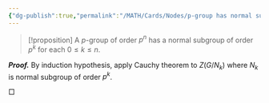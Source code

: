 ```yaml
---
{"dg-publish":true,"permalink":"/MATH/Cards/Nodes/p-group has normal subgroup of any prime power order/","dgPassFrontmatter":true}
---
```



> [!proposition]
> A $p$-group of order $p^n$ has a normal subgroup of order $p^k$ for each $0 \leq k \leq n$.

**_Proof._** 
By induction hypothesis, apply Cauchy theorem to $Z(G/N_k)$ where $N_k$ is normal subgroup of order $p^k$.
<p align="left">□</p>
